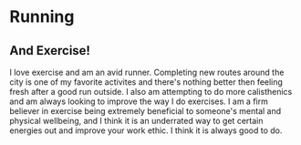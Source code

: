 # Running 
## And Exercise!

I love exercise and am an avid runner. Completing new routes around the city is one of my favorite activites and there's nothing better then
feeling fresh after a good run outside. I also am attempting to do more calisthenics and am always looking to improve the way I do exercises.
I am a firm believer in exercise being extremely beneficial to someone's mental and physical wellbeing, and I think it is an underrated way to get 
certain energies out and improve your work ethic. I think it is always good to do.

